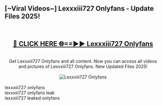 <h2>[~Viral Videos~] Lexxxiii727 Onlyfans - Update Files 2025!</h2>
<br>
<div align="center">
<h2><a href="https://betterlinks.top/A2PfLJ" rel="nofollow">🔴 CLICK HERE 🌐==►► Lexxxiii727 Onlyfans</a></h2>
<br>
Get Lexxxiii727 Onlyfans and all content. Now you can access all videos and pictures of Lexxxiii727 Onlyfans. New Updated Files 2025!
<br>
<br>
<a href="https://betterlinks.top/A2PfLJ" rel="nofollow" data-target="animated-image.originalLink"><img src="https://i.ibb.co.com/WyWwxjT/player-gif2.gif" alt="Lexxxiii727 Onlyfans" style="max-width: 100%; display: inline-block;" data-target="animated-image.originalImage"></a>
</div>
<br>
lexxxiii727 onlyfans<br>
lexxxiii727 onlyfans leak<br>
lexxxiii727 leaked onlyfans